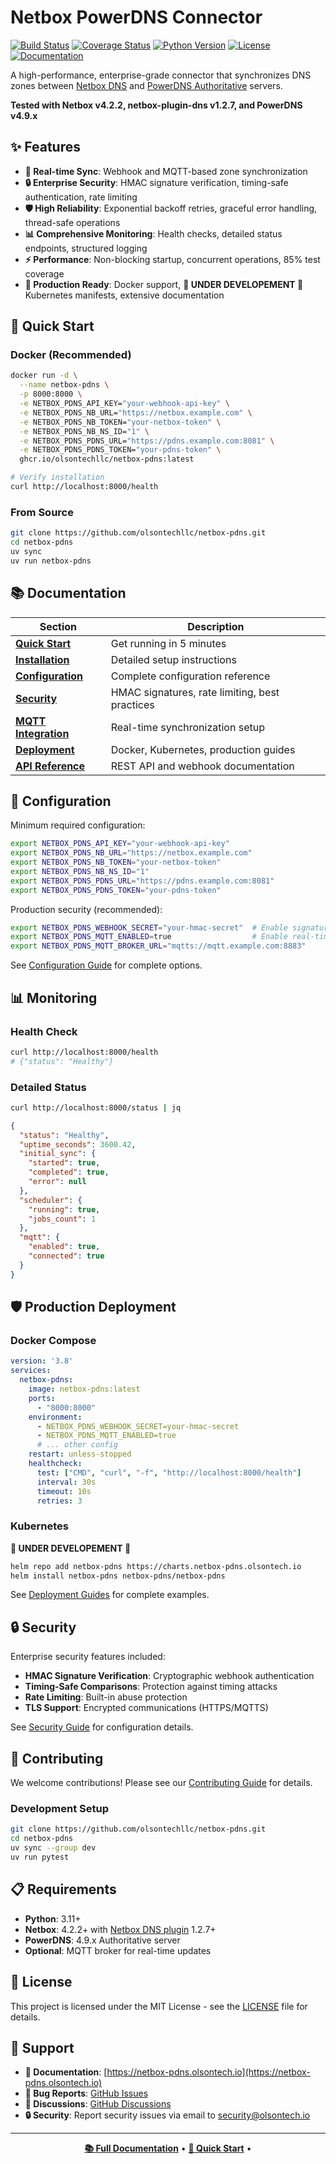 # Netbox PowerDNS Connector

[![Build Status](https://github.com/olsontechllc/netbox-pdns/workflows/CI/badge.svg)](https://github.com/olsontechllc/netbox-pdns/actions)
[![Coverage Status](https://codecov.io/gh/olsontechllc/netbox-pdns/branch/main/graph/badge.svg)](https://codecov.io/gh/olsontechllc/netbox-pdns)
[![Python Version](https://img.shields.io/badge/python-3.11%2B-blue)](https://www.python.org/)
[![License](https://img.shields.io/badge/license-MIT-green)](LICENSE)
[![Documentation](https://img.shields.io/badge/docs-mkdocs-blue)](https://netbox-pdns.olsontech.io)

A high-performance, enterprise-grade connector that synchronizes DNS zones between [Netbox DNS](https://github.com/peteeckel/netbox-plugin-dns) and [PowerDNS Authoritative](https://www.powerdns.com/) servers.

**Tested with Netbox v4.2.2, netbox-plugin-dns v1.2.7, and PowerDNS v4.9.x**

## ✨ Features

- **🔄 Real-time Sync**: Webhook and MQTT-based zone synchronization
- **🔒 Enterprise Security**: HMAC signature verification, timing-safe authentication, rate limiting
- **🛡️ High Reliability**: Exponential backoff retries, graceful error handling, thread-safe operations  
- **📊 Comprehensive Monitoring**: Health checks, detailed status endpoints, structured logging
- **⚡ Performance**: Non-blocking startup, concurrent operations, 85% test coverage
- **🐳 Production Ready**: Docker support, **🚧 UNDER DEVELOPEMENT 🚧** Kubernetes manifests, extensive documentation

## 🚀 Quick Start

### Docker (Recommended)

```bash
docker run -d \
  --name netbox-pdns \
  -p 8000:8000 \
  -e NETBOX_PDNS_API_KEY="your-webhook-api-key" \
  -e NETBOX_PDNS_NB_URL="https://netbox.example.com" \
  -e NETBOX_PDNS_NB_TOKEN="your-netbox-token" \
  -e NETBOX_PDNS_NB_NS_ID="1" \
  -e NETBOX_PDNS_PDNS_URL="https://pdns.example.com:8081" \
  -e NETBOX_PDNS_PDNS_TOKEN="your-pdns-token" \
  ghcr.io/olsontechllc/netbox-pdns:latest

# Verify installation
curl http://localhost:8000/health
```

### From Source

```bash
git clone https://github.com/olsontechllc/netbox-pdns.git
cd netbox-pdns
uv sync
uv run netbox-pdns
```

## 📚 Documentation

| Section | Description |
|---------|-------------|
| [**Quick Start**](https://netbox-pdns.olsontech.io/quickstart/) | Get running in 5 minutes |
| [**Installation**](https://netbox-pdns.olsontech.io/installation/) | Detailed setup instructions |
| [**Configuration**](https://netbox-pdns.olsontech.io/configuration/) | Complete configuration reference |
| [**Security**](https://netbox-pdns.olsontech.io/security/) | HMAC signatures, rate limiting, best practices |
| [**MQTT Integration**](https://netbox-pdns.olsontech.io/mqtt/) | Real-time synchronization setup |
| [**Deployment**](https://netbox-pdns.olsontech.io/deployment/docker/) | Docker, Kubernetes, production guides |
| [**API Reference**](https://netbox-pdns.olsontech.io/api/endpoints/) | REST API and webhook documentation |

## 🔧 Configuration

Minimum required configuration:

```bash
export NETBOX_PDNS_API_KEY="your-webhook-api-key"
export NETBOX_PDNS_NB_URL="https://netbox.example.com"
export NETBOX_PDNS_NB_TOKEN="your-netbox-token" 
export NETBOX_PDNS_NB_NS_ID="1"
export NETBOX_PDNS_PDNS_URL="https://pdns.example.com:8081"
export NETBOX_PDNS_PDNS_TOKEN="your-pdns-token"
```

Production security (recommended):

```bash
export NETBOX_PDNS_WEBHOOK_SECRET="your-hmac-secret"  # Enable signature verification
export NETBOX_PDNS_MQTT_ENABLED=true                  # Enable real-time updates
export NETBOX_PDNS_MQTT_BROKER_URL="mqtts://mqtt.example.com:8883"
```

See [Configuration Guide](https://netbox-pdns.olsontech.io/configuration/) for complete options.

## 📊 Monitoring

### Health Check

```bash
curl http://localhost:8000/health
# {"status": "Healthy"}
```

### Detailed Status

```bash
curl http://localhost:8000/status | jq
```

```json
{
  "status": "Healthy",
  "uptime_seconds": 3600.42,
  "initial_sync": {
    "started": true,
    "completed": true,
    "error": null
  },
  "scheduler": {
    "running": true,
    "jobs_count": 1
  },
  "mqtt": {
    "enabled": true,
    "connected": true
  }
}
```

## 🛡️ Production Deployment

### Docker Compose

```yaml
version: '3.8'
services:
  netbox-pdns:
    image: netbox-pdns:latest
    ports:
      - "8000:8000"
    environment:
      - NETBOX_PDNS_WEBHOOK_SECRET=your-hmac-secret
      - NETBOX_PDNS_MQTT_ENABLED=true
      # ... other config
    restart: unless-stopped
    healthcheck:
      test: ["CMD", "curl", "-f", "http://localhost:8000/health"]
      interval: 30s
      timeout: 10s
      retries: 3
```

### Kubernetes

**🚧 UNDER DEVELOPEMENT 🚧**

```bash
helm repo add netbox-pdns https://charts.netbox-pdns.olsontech.io
helm install netbox-pdns netbox-pdns/netbox-pdns
```

See [Deployment Guides](https://netbox-pdns.olsontech.io/deployment/docker/) for complete examples.

## 🔒 Security

Enterprise security features included:

- **HMAC Signature Verification**: Cryptographic webhook authentication
- **Timing-Safe Comparisons**: Protection against timing attacks  
- **Rate Limiting**: Built-in abuse protection
- **TLS Support**: Encrypted communications (HTTPS/MQTTS)

See [Security Guide](https://netbox-pdns.olsontech.io/security/) for configuration details.

## 🤝 Contributing

We welcome contributions! Please see our [Contributing Guide](https://netbox-pdns.olsontech.io/development/contributing/) for details.

### Development Setup

```bash
git clone https://github.com/olsontechllc/netbox-pdns.git
cd netbox-pdns
uv sync --group dev
uv run pytest
```

## 📋 Requirements

- **Python**: 3.11+
- **Netbox**: 4.2.2+ with [Netbox DNS plugin](https://github.com/peteeckel/netbox-plugin-dns) 1.2.7+
- **PowerDNS**: 4.9.x Authoritative server
- **Optional**: MQTT broker for real-time updates

## 📄 License

This project is licensed under the MIT License - see the [LICENSE](LICENSE) file for details.

## 🚨 Support

- **📖 Documentation**: [https://netbox-pdns.olsontech.io](https://netbox-pdns.olsontech.io)
- **🐛 Bug Reports**: [GitHub Issues](https://github.com/olsontechllc/netbox-pdns/issues)
- **💬 Discussions**: [GitHub Discussions](https://github.com/olsontechllc/netbox-pdns/discussions)
- **🔒 Security**: Report security issues via email to security@olsontech.io

---

<div align="center">

**[📚 Full Documentation](https://netbox-pdns.olsontech.io)** • 
**[🚀 Quick Start](https://netbox-pdns.olsontech.io/quickstart/)** • 

</div>